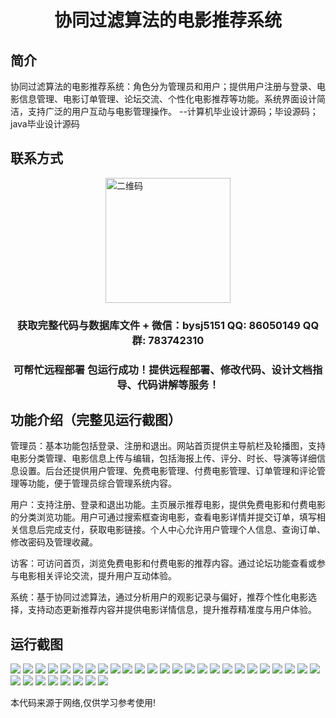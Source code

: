 <p><h1 align="center">协同过滤算法的电影推荐系统</h1></p>

## 简介
协同过滤算法的电影推荐系统：角色分为管理员和用户；提供用户注册与登录、电影信息管理、电影订单管理、论坛交流、个性化电影推荐等功能。系统界面设计简洁，支持广泛的用户互动与电影管理操作。    --计算机毕业设计源码；毕设源码；java毕业设计源码


## 联系方式
<img src="https://bs-1329754181.cos.ap-shanghai.myqcloud.com/wx.jpg" alt="二维码" style="display: block; margin: 0 auto;" width="200px">
<p><h3 align="center">获取完整代码与数据库文件 + 微信：bysj5151 QQ: 86050149 QQ群: 783742310</h3></p>
<p><h3 align="center">可帮忙远程部署 包运行成功！提供远程部署、修改代码、设计文档指导、代码讲解等服务！</h3></p>

## 功能介绍（完整见运行截图）
管理员：基本功能包括登录、注册和退出。网站首页提供主导航栏及轮播图，支持电影分类管理、电影信息上传与编辑，包括海报上传、评分、时长、导演等详细信息设置。后台还提供用户管理、免费电影管理、付费电影管理、订单管理和评论管理等功能，便于管理员综合管理系统内容。

用户：支持注册、登录和退出功能。主页展示推荐电影，提供免费电影和付费电影的分类浏览功能。用户可通过搜索框查询电影，查看电影详情并提交订单，填写相关信息后完成支付，获取电影链接。个人中心允许用户管理个人信息、查询订单、修改密码及管理收藏。

访客：可访问首页，浏览免费电影和付费电影的推荐内容。通过论坛功能查看或参与电影相关评论交流，提升用户互动体验。

系统：基于协同过滤算法，通过分析用户的观影记录与偏好，推荐个性化电影选择，支持动态更新推荐内容并提供电影详情信息，提升推荐精准度与用户体验。


## 运行截图
![](https://bs-1329754181.cos.ap-shanghai.myqcloud.com/ssm/CollaborativeFilteringMovieRecommendationSystem/img/001.jpg)
![](https://bs-1329754181.cos.ap-shanghai.myqcloud.com/ssm/CollaborativeFilteringMovieRecommendationSystem/img/002.jpg)
![](https://bs-1329754181.cos.ap-shanghai.myqcloud.com/ssm/CollaborativeFilteringMovieRecommendationSystem/img/003.jpg)
![](https://bs-1329754181.cos.ap-shanghai.myqcloud.com/ssm/CollaborativeFilteringMovieRecommendationSystem/img/004.jpg)
![](https://bs-1329754181.cos.ap-shanghai.myqcloud.com/ssm/CollaborativeFilteringMovieRecommendationSystem/img/005.jpg)
![](https://bs-1329754181.cos.ap-shanghai.myqcloud.com/ssm/CollaborativeFilteringMovieRecommendationSystem/img/006.jpg)
![](https://bs-1329754181.cos.ap-shanghai.myqcloud.com/ssm/CollaborativeFilteringMovieRecommendationSystem/img/007.jpg)
![](https://bs-1329754181.cos.ap-shanghai.myqcloud.com/ssm/CollaborativeFilteringMovieRecommendationSystem/img/008.jpg)
![](https://bs-1329754181.cos.ap-shanghai.myqcloud.com/ssm/CollaborativeFilteringMovieRecommendationSystem/img/009.jpg)
![](https://bs-1329754181.cos.ap-shanghai.myqcloud.com/ssm/CollaborativeFilteringMovieRecommendationSystem/img/010.jpg)
![](https://bs-1329754181.cos.ap-shanghai.myqcloud.com/ssm/CollaborativeFilteringMovieRecommendationSystem/img/011.jpg)
![](https://bs-1329754181.cos.ap-shanghai.myqcloud.com/ssm/CollaborativeFilteringMovieRecommendationSystem/img/012.jpg)
![](https://bs-1329754181.cos.ap-shanghai.myqcloud.com/ssm/CollaborativeFilteringMovieRecommendationSystem/img/013.jpg)
![](https://bs-1329754181.cos.ap-shanghai.myqcloud.com/ssm/CollaborativeFilteringMovieRecommendationSystem/img/014.jpg)
![](https://bs-1329754181.cos.ap-shanghai.myqcloud.com/ssm/CollaborativeFilteringMovieRecommendationSystem/img/015.jpg)
![](https://bs-1329754181.cos.ap-shanghai.myqcloud.com/ssm/CollaborativeFilteringMovieRecommendationSystem/img/016.jpg)
![](https://bs-1329754181.cos.ap-shanghai.myqcloud.com/ssm/CollaborativeFilteringMovieRecommendationSystem/img/017.jpg)
![](https://bs-1329754181.cos.ap-shanghai.myqcloud.com/ssm/CollaborativeFilteringMovieRecommendationSystem/img/018.jpg)
![](https://bs-1329754181.cos.ap-shanghai.myqcloud.com/ssm/CollaborativeFilteringMovieRecommendationSystem/img/019.jpg)
![](https://bs-1329754181.cos.ap-shanghai.myqcloud.com/ssm/CollaborativeFilteringMovieRecommendationSystem/img/020.jpg)
![](https://bs-1329754181.cos.ap-shanghai.myqcloud.com/ssm/CollaborativeFilteringMovieRecommendationSystem/img/021.jpg)
![](https://bs-1329754181.cos.ap-shanghai.myqcloud.com/ssm/CollaborativeFilteringMovieRecommendationSystem/img/022.jpg)
![](https://bs-1329754181.cos.ap-shanghai.myqcloud.com/ssm/CollaborativeFilteringMovieRecommendationSystem/img/023.jpg)
![](https://bs-1329754181.cos.ap-shanghai.myqcloud.com/ssm/CollaborativeFilteringMovieRecommendationSystem/img/024.jpg)
![](https://bs-1329754181.cos.ap-shanghai.myqcloud.com/ssm/CollaborativeFilteringMovieRecommendationSystem/img/025.jpg)
![](https://bs-1329754181.cos.ap-shanghai.myqcloud.com/ssm/CollaborativeFilteringMovieRecommendationSystem/img/026.jpg)
![](https://bs-1329754181.cos.ap-shanghai.myqcloud.com/ssm/CollaborativeFilteringMovieRecommendationSystem/img/027.jpg)
![](https://bs-1329754181.cos.ap-shanghai.myqcloud.com/ssm/CollaborativeFilteringMovieRecommendationSystem/img/028.jpg)
![](https://bs-1329754181.cos.ap-shanghai.myqcloud.com/ssm/CollaborativeFilteringMovieRecommendationSystem/img/029.jpg)
![](https://bs-1329754181.cos.ap-shanghai.myqcloud.com/ssm/CollaborativeFilteringMovieRecommendationSystem/img/030.jpg)
![](https://bs-1329754181.cos.ap-shanghai.myqcloud.com/ssm/CollaborativeFilteringMovieRecommendationSystem/img/031.jpg)
![](https://bs-1329754181.cos.ap-shanghai.myqcloud.com/ssm/CollaborativeFilteringMovieRecommendationSystem/img/032.jpg)
![](https://bs-1329754181.cos.ap-shanghai.myqcloud.com/ssm/CollaborativeFilteringMovieRecommendationSystem/img/033.jpg)

<p>本代码来源于网络,仅供学习参考使用!</p>
